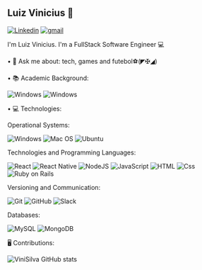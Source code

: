 
## Luiz Vinicius 👋


[![Linkedin](https://img.shields.io/badge/LinkedIn-0077B5?style=for-the-badge&logo=linkedin&logoColor=white
)](https://www.linkedin.com/in/luiz-vinicius-ramos-a4b059144/)
[![gmail](https://img.shields.io/badge/luiz.ramos.pessoal@gmail.com-D14836?style=for-the-badge&logo=gmail&logoColor=white)](mailto:luiz.ramos.pessoal@gmail.com)

I'm Luiz Vinicius. I'm a FullStack Software Engineer 💻

  • 💬 Ask me about: tech, games and futebol⚽(◤✠◢)

  • 📚 Academic Background:

![Windows](https://img.shields.io/badge/Bachelor's_Degree_in_Systems_Analysis_and_Developments-✔️-green.svg)
![Windows](https://img.shields.io/badge/Postgraduate_Degree_in_Software_Engineering-⌛-green.svg)


  • 💻 Technologies:

Operational Systems:

![Windows](https://img.shields.io/badge/Windows-0078D6?style=for-the-badge&logo=windows&logoColor=white)
![Mac OS](https://img.shields.io/badge/mac%20os-000000?style=for-the-badge&logo=apple&logoColor=white)
![Ubuntu](https://img.shields.io/badge/Ubuntu-E95420?style=for-the-badge&logo=ubuntu&logoColor=white)

Technologies and Programming Languages:

![React](https://img.shields.io/badge/React-20232A?style=for-the-badge&logo=react&logoColor=61DAFB)
![React Native](https://img.shields.io/badge/React_Native-20232A?style=for-the-badge&logo=react&logoColor=61DAFB)
![NodeJS](https://img.shields.io/badge/Node.js-43853D?style=for-the-badge&logo=node.js&logoColor=white)
![JavaScript](https://img.shields.io/badge/JavaScript-F7DF1E?style=for-the-badge&logo=javascript&logoColor=black)
![HTML](https://img.shields.io/badge/HTML-239120?style=for-the-badge&logo=html5&logoColor=white)
![Css](https://img.shields.io/badge/CSS-239120?&style=for-the-badge&logo=css3&logoColor=white)
![Ruby on Rails](https://img.shields.io/badge/Ruby_on_Rails-CC0000?style=for-the-badge&logo=ruby-on-rails&logoColor=white)


Versioning and Communication:

![Git](https://img.shields.io/badge/GIT-E44C30?style=for-the-badge&logo=git&logoColor=white)
![GitHub](https://img.shields.io/badge/GitHub-100000?style=for-the-badge&logo=github&logoColor=white)
![Slack](https://img.shields.io/badge/Slack-4A154B?style=for-the-badge&logo=slack&logoColor=white)

Databases:

![MySQL](https://img.shields.io/badge/MySQL-005C84?style=for-the-badge&logo=mysql&logoColor=white)
![MongoDB](https://img.shields.io/badge/MongoDB-4EA94B?style=for-the-badge&logo=mongodb&logoColor=white)

🖥️ Contributions:

![ViniSilva GitHub stats](https://github-readme-stats.vercel.app/api?username=ViniSilva77&show_icons=true&theme=dracula)
